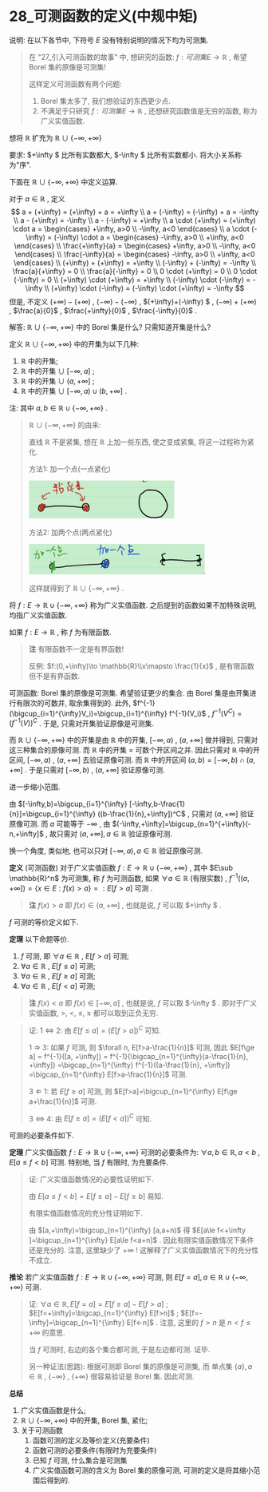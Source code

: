 # 28_可测函数的定义(中规中矩)

说明: 在以下各节中, 下符号 $E$ 没有特别说明的情况下均为可测集.

> 在 "27_引入可测函数的故事" 中, 想研究的函数:  $f:可测集E\to \mathbb{R}$ , 希望 Borel 集的原像是可测集! 
>
> 这样定义可测函数有两个问题:
>
> 1. Borel 集太多了, 我们想验证的东西更少点.
> 2. 不满足于只研究 $f:可测集E\to \mathbb{R}$ , 还想研究函数值是无穷的函数, 称为广义实值函数.

想将 $\mathbb{R}$ 扩充为 $\mathbb{R}\cup \{-\infty,+\infty \}$

要求: $+\infty $ 比所有实数都大, $-\infty $ 比所有实数都小. 将大小关系称为"序".

下面在 $\mathbb{R}\cup \{-\infty,+\infty \}$ 中定义运算.

对于 $a\in \mathbb{R}$ , 定义
$$
a + (+\infty) = (+\infty) + a = +\infty \\
a + (-\infty) = (-\infty) + a = -\infty \\
a - (+\infty) = -\infty \\
a - (-\infty) = +\infty \\
a \cdot (+\infty) = (+\infty) \cdot a =
	\begin{cases}
		+\infty, a>0 \\
		-\infty, a<0 
	\end{cases} \\
a \cdot (-\infty) = (-\infty) \cdot a =
	\begin{cases}
		-\infty, a>0 \\
		+\infty, a<0 
	\end{cases} \\
\frac{+\infty}{a} = 
    \begin{cases}
		+\infty, a>0 \\
		-\infty, a<0 
	\end{cases} \\
\frac{-\infty}{a} = 
    \begin{cases}
		-\infty, a>0 \\
		+\infty, a<0 
	\end{cases} \\
(+\infty) + (+\infty) = +\infty \\
(-\infty) + (-\infty) = -\infty \\
\frac{a}{+\infty} = 0 \\
\frac{a}{-\infty} = 0 \\
0 \cdot (+\infty) = 0 \\
0 \cdot (-\infty) = 0 \\
(+\infty) \cdot (+\infty) = +\infty \\
(-\infty) \cdot (-\infty) = -\infty \\
(+\infty) \cdot (-\infty) = (-\infty) \cdot (+\infty) = -\infty
$$
但是, 不定义 $(+\infty)-(+\infty)$ , $(-\infty)-(-\infty)$ , $(+\infty)+(-\infty) $ , $(-\infty)+(+\infty)$ , $\frac{a}{0}$ , $\frac{+\infty}{0}$ , $\frac{-\infty}{0}$ .

解答: $\mathbb{R}\cup \{-\infty,+\infty \}$ 中的 Borel 集是什么? 只需知道开集是什么?

定义 $\mathbb{R}\cup \{-\infty,+\infty \}$ 中的开集为以下几种:

1. $\mathbb{R}$ 中的开集;
2. $\mathbb{R}$ 中的开集 $\cup$ $[-\infty,a]$ ;
3. $\mathbb{R}$ 中的开集 $\cup$ $(a,+\infty]$ ;
4. $\mathbb{R}$ 中的开集 $\cup$ $[-\infty,a)\cup(b,+\infty]$ .

注: 其中 $a,b\in \mathbb{R}\cup \{-\infty,+\infty \}$ .

> $\mathbb{R}\cup \{-\infty,+\infty \}$ 的由来:
>
> 直线 $\mathbb{R}$ 不是紧集, 想在 $\mathbb{R}$ 上加一些东西, 使之变成紧集, 将这一过程称为紧化.
>
> 方法1: 加一个点(一点紧化)
>
> ![image-20211223155151451](28_可测函数的定义(中规中矩).assets/image-20211223155151451-16402459125071.png)
>
> 方法2: 加两个点(两点紧化)
>
> ![image-20211223155319756](28_可测函数的定义(中规中矩).assets/image-20211223155319756.png)
>
> 这样就得到了 $\mathbb{R}\cup\{-\infty, +\infty\}$ .

将 $f:E\to \mathbb{R}\cup \{-\infty,+\infty \}$ 称为广义实值函数. 之后提到的函数如果不加特殊说明, 均指广义实值函数.

如果 $f: E\to \mathbb{R}$ , 称 $f$ 为有限函数.

> **注** 有限函数不一定是有界函数! 
>
> 反例: $f:(0,+\infty)\to \mathbb{R}\\x\mapsto \frac{1}{x}$ , 是有限函数但不是有界函数.

可测函数: Borel 集的原像是可测集. 希望验证更少的集合. 由 Borel 集是由开集进行有限次的可数并, 取余集得到的. 此外, $f^{-1}(\bigcup_{i=1}^{\infty}V_i)=\bigcup_{i=1}^{\infty} f^{-1}(V_i)$ , $f^{-1}(V^C)=(f^{-1}(V))^C$ . 于是, 只需对开集验证原像是可测集.

而 $\mathbb{R}\cup\{-\infty, +\infty\}$ 中的开集是由 $\mathbb{R}$ 中的开集, $[-\infty,a)$ , $(a,+\infty]$ 做并得到, 只需对这三种集合的原像可测. 而 $\mathbb{R}$ 中的开集 = 可数个开区间之并. 因此只需对  $\mathbb{R}$ 中的开区间, $[-\infty,a)$ , $(a,+\infty]$ 去验证原像可测. 而 $\mathbb{R}$ 中的开区间 $(a,b)=[-\infty,b)\cap(a,+\infty]$ . 于是只需对 $[-\infty,b)$ , $(a,+\infty]$ 验证原像可测. 

进一步缩小范围.

由 $[-\infty,b)=\bigcup_{i=1}^{\infty} [-\infty,b-\frac{1}{n}]=\bigcup_{i=1}^{\infty} ((b-\frac{1}{n},+\infty])^C$ , 只需对 $(a,+\infty]$ 验证原像可测. 而 $a$ 可能等于 $-\infty$ , 由 $(-\infty,+\infty]=\bigcup_{n=1}^{+\infty}(-n,+\infty]$ , 故只需对 $(a,+\infty],a\in \mathbb{R}$ 验证原像可测. 

换一个角度, 类似地, 也可以只对  $[-\infty,a),a\in \mathbb{R}$ 验证原像可测. 

**定义** (可测函数) 对于广义实值函数 $f:E\to \mathbb{R}\cup \{-\infty,+\infty \}$ , 其中 $E\sub \mathbb{R}^n$ 为可测集, 称 $f$ 为可测函数, 如果 $\forall a\in \mathbb{R}$ (有限实数) , $f^{-1}((a,+\infty])=\{x\in E:f(x)>a\}=:E[f>a]$ 可测 .

> **注** $f(x)>a$ 即 $f(x)\in (a, +\infty]$ , 也就是说, $f$ 可以取 $+\infty $ .

$f$ 可测的等价定义如下.

**定理** 以下命题等价.

1. $f$ 可测, 即 $\forall a\in \mathbb{R}$ , $E[f>a]$ 可测;
2.  $\forall a\in \mathbb{R}$ , $E[f\le a]$ 可测;
3.  $\forall a\in \mathbb{R}$ , $E[f\ge a]$ 可测;
4.  $\forall a\in \mathbb{R}$ , $E[f<a]$ 可测;

> **注**  $f(x)<a$ 即 $f(x)\in [-\infty ,a]$ , 也就是说, $f$ 可以取 $-\infty $ . 即对于广义实值函数, >, <, ≤, ≥ 都可以取到正负无穷.

> 证: 1 $\Leftrightarrow$ 2: 由 $E[f\le a]=(E[f>a])^C$ 可知.
>
> 1 $\Rightarrow$ 3: 如果 $f$ 可测, 则 $\forall n, E[f>a-\frac{1}{n}]$ 可测, 因此 $E[f\ge a] = f^{-1}([a, +\infty])
> = f^{-1}(\bigcap_{n=1}^{\infty}(a-\frac{1}{n}, +\infty]) 
> =\bigcap_{n=1}^{\infty} f^{-1}((a-\frac{1}{n}, +\infty])
> =\bigcap_{n=1}^{\infty} E[f>a-\frac{1}{n}]$ 可测.
>
> 3 $\Leftarrow$ 1: 若 $E[f\ge a]$ 可测, 则 $E[f>a]=\bigcup_{n=1}^{\infty} E[f\ge a+\frac{1}{n}]$ 可测.
>
> 3 $\Leftrightarrow$ 4: 由 $E[f\ge a]=(E[f<a])^C$ 可知.

可测的必要条件如下.

**定理** 广义实值函数 $f:E\to \mathbb{R}\cup \{-\infty,+\infty \}$ 可测的必要条件为:  $\forall a, b\in \mathbb{R}, a<b$ , $E[a\le f<b]$ 可测. 特别地, 当 $f$ 有限时, 为充要条件. 

> 证: 广义实值函数情况的必要性证明如下.
>
> 由 $E[a\le f<b]=E[f\ge a]-E[f\ge b]$ 易知.
>
> 有限实值函数情况的充分性证明如下.
>
> 由 $[a,+\infty)=\bigcup_{n=1}^{\infty} [a,a+n)$ 得 $E[a\le f<+\infty ]=\bigcup_{n=1}^{\infty} E[a\le f<a+n]$ . 因此有限实值函数情况下条件还是充分的. 注意, 这里缺少了 $+\infty$ ! 这解释了广义实值函数情况下的充分性不成立.

**推论** 若广义实值函数 $f:E\to \mathbb{R}\cup \{-\infty,+\infty \}$ 可测, 则 $E[f=a], a\in \mathbb{R}\cup \{-\infty,+\infty \}$ 可测.

> 证: $\forall a\in \mathbb{R}, E[f=a]=E[f\ge a]-E[f>a]$ ; $E[f=+\infty]=\bigcap_{n=1}^{\infty} E[f>n]$ ; $E[f=-\infty]=\bigcap_{n=1}^{\infty} E[f<-n]$ . 注意, 这里的 $f>n$ 是 $n<f\le +\infty$ 的意思.
>
> 当 $f$ 可测时, 右边的各个集合都可测, 于是左边都可测. 证毕.
>
> 另一种证法(思路): 根据可测即 Borel 集的原像是可测集, 而 单点集 $\{a\}, a \in \mathbb{R}$ , $\{-\infty\}$ , $\{+\infty\}$ 很容易验证是 Borel 集. 因此可测.

**总结** 

1. 广义实值函数是什么;
2. $\mathbb{R}\cup \{-\infty,+\infty \}$ 中的开集, Borel 集, 紧化;
2. 关于可测函数
   1. 函数可测的定义及等价定义(充要条件)
   2. 函数可测的必要条件(有限时为充要条件)
   3. 已知 $f$ 可测, 什么集合是可测集
   3. 广义实值函数可测的含义为 Borel 集的原像可测, 可测的定义是将其缩小范围后得到的.


